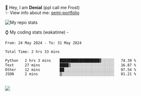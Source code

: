 🤚 Hey, I am **Denial** (ppl call me Frost)  
✨ View info about me: [semi-portfolio](https://frostx.is-a.dev)

<img alt="My repo stats" src="https://github-readme-stats.vercel.app/api?username=FrostX-Official&show_icons=true&theme=radical">

⌚ My coding stats (wakatime) -

<!--START_SECTION:waka-->

```txt
From: 24 May 2024 - To: 31 May 2024

Total Time: 2 hrs 33 mins

Python   2 hrs 3 mins    ██████████████████▓░░░░░░   74.39 %
Text     27 mins         ████▒░░░░░░░░░░░░░░░░░░░░   16.87 %
Other    12 mins         ██░░░░░░░░░░░░░░░░░░░░░░░   07.54 %
JSON     2 mins          ▒░░░░░░░░░░░░░░░░░░░░░░░░   01.21 %
```

<!--END_SECTION:waka-->
<br>
<img src="https://spotify-github-profile.vercel.app/api/view.svg?uid=31srkkuzzvig3lqyqlakxnoqfz6y&cover_image=true&theme=default&show_offline=true&background_color=0d1117&interchange=false&bar_color=7024ff">
